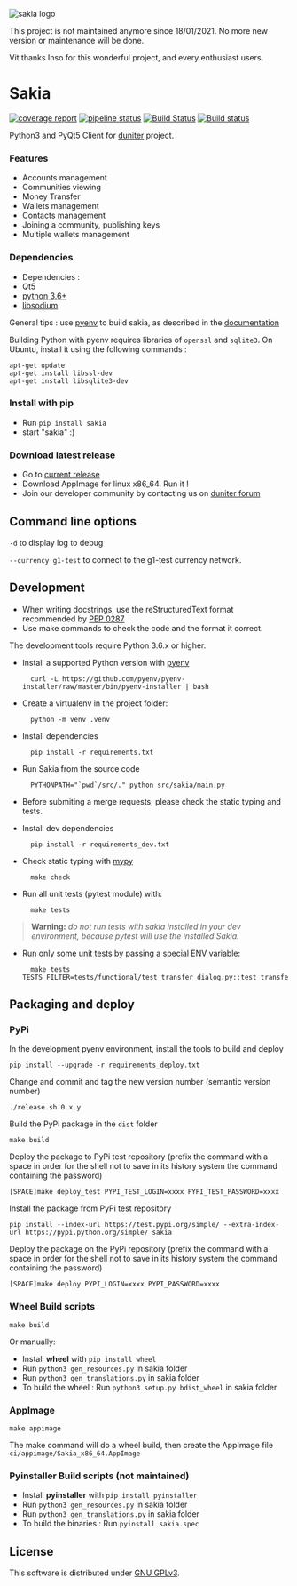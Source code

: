 ![sakia logo](https://git.duniter.org/clients/python/sakia/-/raw/master/sakia.png)

This project is not maintained anymore since 18/01/2021.
No more new version or maintenance will be done.

Vit thanks Inso for this wonderful project, and every enthusiast users.

# Sakia
 [![coverage report](https://git.duniter.org/clients/python/sakia/badges/gitlab/coverage.svg)](https://git.duniter.org/clients/python/sakia/commits/gitlab)
 [![pipeline status](https://git.duniter.org/clients/python/sakia/badges/gitlab/pipeline.svg)](https://git.duniter.org/clients/python/sakia/commits/gitlab)
 [![Build Status](https://travis-ci.org/duniter/sakia.svg?branch=travis)](https://travis-ci.org/duniter/sakia)
 [![Build status](https://ci.appveyor.com/api/projects/status/pvl18xon8pvu2c8w/branch/dev?svg=true)](https://ci.appveyor.com/project/Insoleet/sakia-bee4m/branch/dev)

Python3 and PyQt5 Client for [duniter](http://www.duniter.org) project.

### Features
  * Accounts management
  * Communities viewing
  * Money Transfer
  * Wallets management
  * Contacts management
  * Joining a community, publishing keys
  * Multiple wallets management

### Dependencies
  * Dependencies :
   * Qt5
   * [python 3.6+](https://www.python.org/downloads/)
   * [libsodium](http://doc.libsodium.org/installation/README.html)

General tips : use [pyenv](https://github.com/pyenv/pyenv) to build sakia, as described in the [documentation](https://git.duniter.org/clients/python/sakia/-/blob/master/doc/install_for_developers.md)

Building Python with pyenv requires libraries of `openssl` and `sqlite3`. On Ubuntu, install it using the following commands : 


    apt-get update
    apt-get install libssl-dev
    apt-get install libsqlite3-dev


### Install with pip
  * Run `pip install sakia`
  * start "sakia" :)
 
### Download latest release
  * Go to [current release](https://git.duniter.org/clients/python/sakia/-/releases)
  * Download AppImage for linux x86_64. Run it !
  * Join our developer community by contacting us on [duniter forum](http://forum.duniter.org/)

## Command line options

`-d` to display log to debug

`--currency g1-test` to connect to the g1-test currency network.

## Development
* When writing docstrings, use the reStructuredText format recommended by [PEP 0287](https://www.python.org/dev/peps/pep-0287/#docstring-significant-features)
* Use make commands to check the code and the format it correct.

The development tools require Python 3.6.x or higher.

* Install a supported Python version with [pyenv](https://github.com/pyenv/pyenv)

        curl -L https://github.com/pyenv/pyenv-installer/raw/master/bin/pyenv-installer | bash

* Create a virtualenv in the project folder:
    
        python -m venv .venv

* Install dependencies

        pip install -r requirements.txt

* Run Sakia from the source code

        PYTHONPATH="`pwd`/src/." python src/sakia/main.py

* Before submiting a merge requests, please check the static typing and tests.

* Install dev dependencies

        pip install -r requirements_dev.txt


* Check static typing with [mypy](http://mypy-lang.org/)

        make check

* Run all unit tests (pytest module) with:

        make tests

> **Warning:** *do not run tests with sakia installed in your dev environment, because pytest will use the installed Sakia.*

* Run only some unit tests by passing a special ENV variable:

        make tests TESTS_FILTER=tests/functional/test_transfer_dialog.py::test_transfer

## Packaging and deploy
### PyPi
In the development pyenv environment, install the tools to build and deploy

    pip install --upgrade -r requirements_deploy.txt

Change and commit and tag the new version number (semantic version number)
    
    ./release.sh 0.x.y

Build the PyPi package in the `dist` folder
    
    make build

Deploy the package to PyPi test repository (prefix the command with a space in order for the shell not to save in its history system the command containing the password)

    [SPACE]make deploy_test PYPI_TEST_LOGIN=xxxx PYPI_TEST_PASSWORD=xxxx

Install the package from PyPi test repository

    pip install --index-url https://test.pypi.org/simple/ --extra-index-url https://pypi.python.org/simple/ sakia


Deploy the package on the PyPi repository (prefix the command with a space in order for the shell not to save in its history system the command containing the password)

    [SPACE]make deploy PYPI_LOGIN=xxxx PYPI_PASSWORD=xxxx


### Wheel Build scripts

    make build

Or manually:

  * Install __wheel__ with `pip install wheel`
  * Run `python3 gen_resources.py` in sakia folder
  * Run `python3 gen_translations.py` in sakia folder
  * To build the wheel : Run `python3 setup.py bdist_wheel` in sakia folder
  
### AppImage

    make appimage

The make command will do a wheel build, then create the AppImage file `ci/appimage/Sakia_x86_64.AppImage`

### Pyinstaller Build scripts (not maintained)
  * Install __pyinstaller__ with `pip install pyinstaller`
  * Run `python3 gen_resources.py` in sakia folder
  * Run `python3 gen_translations.py` in sakia folder
  * To build the binaries : Run `pyinstall sakia.spec`

## License
This software is distributed under [GNU GPLv3](https://www.gnu.org/licenses/gpl-3.0.html).
